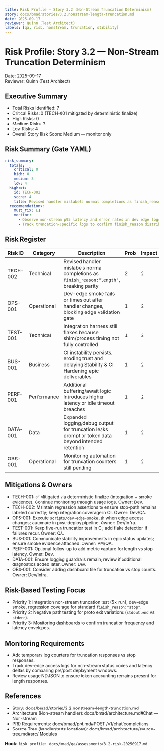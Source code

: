 ```yaml
---
title: Risk Profile — Story 3.2 (Non-Stream Truncation Determinism)
story: docs/bmad/stories/3.2.nonstream-length-truncation.md
date: 2025-09-17
reviewer: Quinn (Test Architect)
labels: [qa, risk, nonstream, truncation, stability]
---
```


# Risk Profile: Story 3.2 — Non-Stream Truncation Determinism

Date: 2025-09-17  
Reviewer: Quinn (Test Architect)

## Executive Summary

- Total Risks Identified: 7
- Critical Risks: 0 (TECH-001 mitigated by deterministic finalize)
- High Risks: 0
- Medium Risks: 3
- Low Risks: 4
- Overall Story Risk Score: Medium — monitor only

## Risk Summary (Gate YAML)

```yaml
risk_summary:
  totals:
    critical: 0
    high: 0
    medium: 3
    low: 4
  highest:
    id: TECH-002
    score: 4
    title: Revised handler mislabels normal completions as finish_reason:"length"
  recommendations:
    must_fix: []
    monitor:
      - Observe non-stream p95 latency and error rates in dev edge logs for 48h post deploy
      - Track truncation-specific logs to confirm finish_reason distribution
```

## Risk Register

| Risk ID  | Category    | Description                                                                                       | Prob | Impact | Score | Priority |
| -------- | ----------- | ------------------------------------------------------------------------------------------------- | ---- | ------ | ----- | -------- |
| TECH-002 | Technical   | Revised handler mislabels normal completions as `finish_reason:"length"`, breaking parity         | 2    | 2      | 4     | Medium   |
| OPS-001  | Operational | Dev-edge smoke fails or times out after handler changes, blocking edge validation gate            | 1    | 2      | 2     | Low      |
| TEST-001 | Technical   | Integration harness still flakes because shim/process timing not fully controlled                 | 1    | 2      | 2     | Low      |
| BUS-001  | Business    | CI instability persists, eroding trust and delaying Stability & CI Hardening epic deliverables    | 1    | 2      | 2     | Low      |
| PERF-001 | Performance | Additional buffering/await logic introduces higher latency or idle timeout breaches               | 1    | 2      | 2     | Low      |
| DATA-001 | Data        | Expanded logging/debug output for truncation leaks prompt or token data beyond intended retention | 1    | 2      | 2     | Low      |
| OBS-001  | Operational | Monitoring automation for truncation counters still pending                                       | 1    | 2      | 2     | Low      |

## Mitigations & Owners

- TECH-001: ✅ Mitigated via deterministic finalize (integration + smoke evidence). Continue monitoring through usage logs. Owner: Dev.
- TECH-002: Maintain regression assertions to ensure stop-path remains labeled correctly; keep integration coverage in CI. Owner: Dev/QA.
- OPS-001: Execute `scripts/dev-edge-smoke.sh` when edge access changes; automate in post-deploy pipeline. Owner: Dev/Infra.
- TEST-001: Keep five-run truncation test in CI; add flake detection if failures recur. Owner: QA.
- BUS-001: Communicate stability improvements in epic status updates; ensure smoke evidence attached. Owner: PM/QA.
- PERF-001: Optional follow-up to add metric capture for length vs stop latency. Owner: Dev.
- DATA-001: Ensure logging guardrails remain; review if additional diagnostics added later. Owner: Dev.
- OBS-001: Consider adding dashboard tile for truncation vs stop counts. Owner: Dev/Infra.

## Risk-Based Testing Focus

- Priority 1: Integration non-stream truncation test (5× run), dev-edge smoke, regression coverage for standard `finish_reason:"stop"`.
- Priority 2: Negative path testing for proto exit variations (`stdout.end` vs `stderr`).
- Priority 3: Monitoring dashboards to confirm truncation frequency and latency envelopes.

## Monitoring Requirements

- Add temporary log counters for truncation responses vs stop responses.
- Track dev-edge access logs for non-stream status codes and latency deltas by comparing pre/post deployment windows.
- Review usage NDJSON to ensure token accounting remains present for length responses.

## References

- Story: docs/bmad/stories/3.2.nonstream-length-truncation.md
- Architecture (Non-stream handler): docs/bmad/architecture.md#Chat — Non-stream
- PRD Requirements: docs/bmad/prd.md#POST /v1/chat/completions
- Source Tree (handler/tests locations): docs/bmad/architecture/source-tree.md#src/ Modules

**Hook:** `Risk profile: docs/bmad/qa/assessments/3.2-risk-20250917.md`
